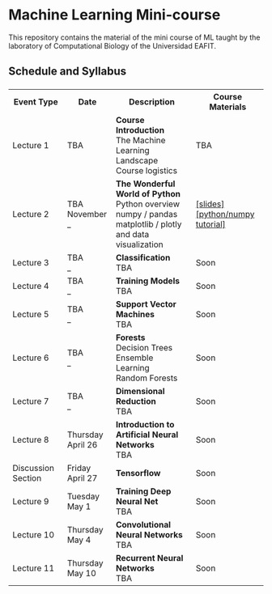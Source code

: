 # Machine Learning Mini-course
This repository contains the material of the mini course of ML taught by the
laboratory of Computational Biology of the Universidad EAFIT.

## Schedule and Syllabus
### 

<table class="table">
  <tbody><tr class="active">
      <th>Event Type</th><th>Date</th><th>Description</th><th>Course Materials</th>
    </tr>
    <tr>
      <td>Lecture 1</td>
      <td>TBA</td>
      <td>
	<b>Course Introduction</b> <br>
	The Machine Learning Landscape <br>
	Course logistics
      </td>
      <td>
	TBA
      </td>
    </tr>
    <tr class="info">
      <td>Lecture 2</td>
      <td> TBA <br> November _ </td>
      <td>
	<b>The Wonderful World of Python</b> <br>
	Python overview<br>
	numpy / pandas <br>
	matplotlib / plotly and data visualization
      </td>
      <td>
	<a href="soon">[slides]</a><br>
	<a href="my puto repo">[python/numpy tutorial]</a>
      </td>
    </tr>
    <tr>
      <td>Lecture 3</td>
      <td> TBA <br> _ </td>
      <td>
	<b>Classification</b> <br>
	TBA
      <td>
	Soon
      </td>
    </tr>
    <tr>
      <td>Lecture 4</td>
      <td>TBA <br> _</td>
      <td>
	<b>Training Models</b> <br>
	TBA
      </td><td>
	Soon
      </td>
    </tr>
    <tr>
      <td>Lecture 5</td>
      <td>TBA <br> _</td>
      <td>
	<b>Support Vector Machines</b> <br>
	TBA
      </td>
      <td>
	Soon
      </td>
    </tr>
    <tr>
      <td>Lecture 6</td>
      <td>TBA <br> _</td>
      <td>
	<b>Forests</b> <br>
	Decision Trees <br>
	Ensemble Learning <br>
	Random Forests
      </td>
      <td>
	Soon
      </td>
    </tr>
    <tr>
      <td>Lecture 7</td>
      <td>TBA <br> _</td>
      <td>
	<b>Dimensional Reduction</b> <br>
	TBA
      </td>
      <td>
	Soon
      </td>
    </tr>
    <tr>
      <td>Lecture 8</td>
      <td>Thursday <br> April 26</td>
      <td>
	<b>Introduction to Artificial Neural Networks</b> <br>
	TBA
      </td>
      <td>
	Soon
      </td>
    </tr>
    <tr class="info">
      <td>Discussion Section</td>
      <td>Friday <br> April 27</td>
      <td>
	<b>Tensorflow</b>
      </td>
      <td>
	Soon
      </td>
    </tr>
    <tr>
    </tr><tr>
      <td>Lecture 9</td>
      <td>Tuesday <br> May 1</td>
      <td>
	<b>Training Deep Neural Net</b> <br>
	TBA
      </td>
      <td>
	Soon
      </td>
    </tr>
    <tr>
      <td>Lecture 10</td>
      <td>Thursday <br> May 4</td>
      <td>
	<b>Convolutional Neural Networks</b> <br>
	TBA
      </td>
      <td>
	Soon
      </td>
    </tr>
    <tr>
      <td>Lecture 11</td>
      <td>Thursday <br> May 10</td>
      <td>
	<b>Recurrent Neural Networks</b> <br>
	TBA
      </td>
      <td>
	Soon
      </td>
    </tr>
</tbody></table>
